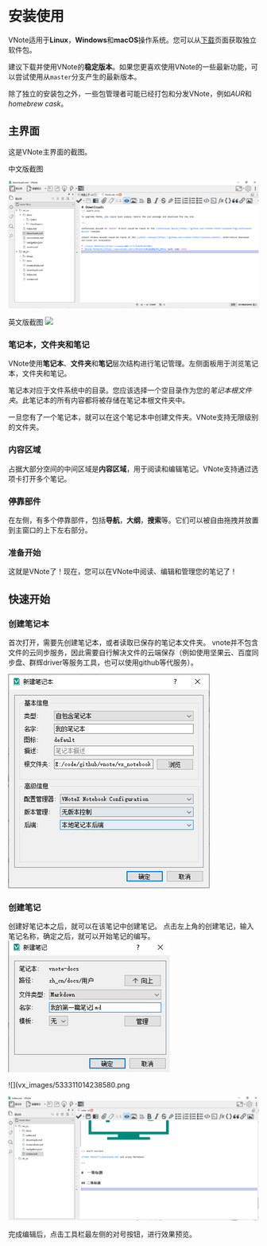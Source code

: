 # 安装使用
VNote适用于**Linux**，**Windows**和**macOS**操作系统。您可以从[下载](https://github.com/vnotex/vnote#downloads)页面获取独立软件包。

建议下载并使用VNote的**稳定版本**。如果您更喜欢使用VNote的一些最新功能，可以尝试使用从`master`分支产生的最新版本。

除了独立的安装包之外，一些包管理者可能已经打包和分发VNote，例如*AUR*和*homebrew cask*。




## 主界面
这是VNote主界面的截图。

中文版截图

![](vx_images/412491714239282.png)


英文版截图
![](vx_images/196439219179.png)

### 笔记本，文件夹和笔记
VNote使用**笔记本**、**文件夹**和**笔记**层次结构进行笔记管理。左侧面板用于浏览笔记本，文件夹和笔记。

笔记本对应于文件系统中的目录。您应该选择一个空目录作为您的*笔记本根文件夹*。此笔记本的所有内容都将被存储在笔记本根文件夹中。

一旦您有了一个笔记本，就可以在这个笔记本中创建文件夹。VNote支持无限级别的文件夹。

### 内容区域
占据大部分空间的中间区域是**内容区域**，用于阅读和编辑笔记。VNote支持通过选项卡打开多个笔记。

### 停靠部件
在左侧，有多个停靠部件，包括**导航**，**大纲**，**搜索**等。它们可以被自由拖拽并放置到主窗口的上下左右部分。

### 准备开始
这就是VNote了！现在，您可以在VNote中阅读、编辑和管理您的笔记了！




## 快速开始

### 创建笔记本
首次打开，需要先创建笔记本，或者读取已保存的笔记本文件夹。
vnote并不包含文件的云同步服务，因此需要自行解决文件的云端保存（例如使用坚果云、百度同步盘、群辉driver等服务工具，也可以使用github等代服务）。

![](vx_images/510830814220154.png)


### 创建笔记

创建好笔记本之后，就可以在该笔记中创建笔记。
点击左上角的创建笔记，输入笔记名称，确定之后，就可以开始笔记的编写。
![](vx_images/528201114226447.png)

![](vx_images/533311014238580.png


![](vx_images/500281514246613.png)
   

完成编辑后，点击工具栏最左侧的对号按钮，进行效果预览。
